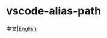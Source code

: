 # vscode-alias-path 
中文|[English](https://github.com/0851/vscode-alias-path/blob/master/README.EN.md)
